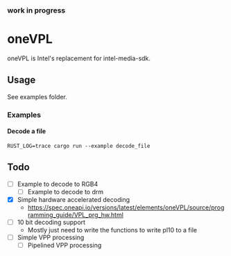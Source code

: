 ### work in progress

# oneVPL
oneVPL is Intel's replacement for intel-media-sdk.


## Usage
See examples folder.


### Examples

#### Decode a file
```
RUST_LOG=trace cargo run --example decode_file
```

## Todo
- [ ] Example to decode to RGB4
    - [ ] Example to decode to drm
- [x] Simple hardware accelerated decoding
    - https://spec.oneapi.io/versions/latest/elements/oneVPL/source/programming_guide/VPL_prg_hw.html
- [ ] 10 bit decoding support
    - Mostly just need to write the functions to write pl10 to a file
- [ ] Simple VPP processing
    - [ ] Pipelined VPP processing
